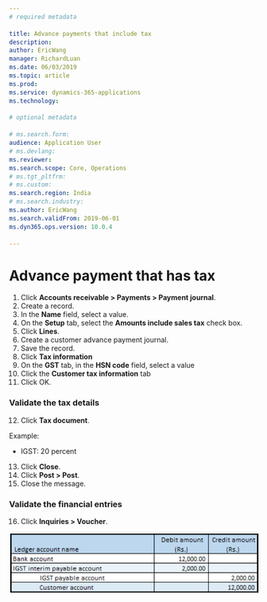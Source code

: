 ```yaml
---
# required metadata

title: Advance payments that include tax
description:  
author: EricWang
manager: RichardLuan
ms.date: 06/03/2019
ms.topic: article
ms.prod: 
ms.service: dynamics-365-applications
ms.technology: 

# optional metadata

# ms.search.form: 
audience: Application User
# ms.devlang: 
ms.reviewer: 
ms.search.scope: Core, Operations
# ms.tgt_pltfrm: 
# ms.custom: 
ms.search.region: India
# ms.search.industry: 
ms.author: EricWang
ms.search.validFrom: 2019-06-01
ms.dyn365.ops.version: 10.0.4

---
```


# Advance payment that has tax

1. Click **Accounts receivable > Payments > Payment journal**.
2. Create a record.
3. In the **Name** field, select a value.
4. On the **Setup** tab, select the **Amounts include sales tax** check box.
5. Click **Lines**.
6. Create a customer advance payment journal.
7. Save the record.
8. Click **Tax information**
9. On the **GST** tab, in the **HSN code** field, select a value
10. Click the **Customer tax information** tab
11. Click OK.

### Validate the tax details

12. Click **Tax document**.

Example:

- IGST: 20 percent

13. Click **Close**.
14. Click **Post > Post**.
15. Close the message.

### Validate the financial entries

16. Click **Inquiries > Voucher**.

![](media/Annotation-2019-05-21-131638.png)



